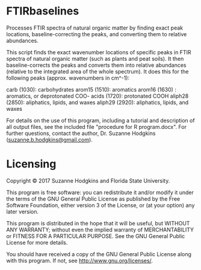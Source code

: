 # FTIRbaselines
Processes FTIR spectra of natural organic matter by finding exact peak locations, baseline-correcting the peaks, and converting them to relative abundances.

This script finds the exact wavenumber locations of specific peaks in FTIR spectra of natural organic matter (such as plants and peat soils). It then baseline-corrects the peaks and converts them into relative abundances (relative to the integrated area of the whole spectrum). It does this for the following peaks (approx. wavenumbers in cm^-1):

carb (1030): carbohydrates
arom15 (1510): aromatics
arom16 (1630) : aromatics, or deprotonated COO-
acids (1720): protonated COOH
aliph28 (2850): aliphatics, lipids, and waxes
aliph29 (2920): aliphatics, lipids, and waxes

For details on the use of this program, including a tutorial and description of all output files, see the included file "procedure for R program.docx". For further questions, contact the author, Dr. Suzanne Hodgkins (suzanne.b.hodgkins@gmail.com).


# Licensing

Copyright © 2017 Suzanne Hodgkins and Florida State University.

This program is free software: you can redistribute it and/or modify it under the terms of the GNU General Public License as published by the Free Software Foundation, either version 3 of the License, or (at your option) any later version.

This program is distributed in the hope that it will be useful, but WITHOUT ANY WARRANTY; without even the implied warranty of MERCHANTABILITY or FITNESS FOR A PARTICULAR PURPOSE.  See the GNU General Public License for more details.

You should have received a copy of the GNU General Public License along with this program.  If not, see <http://www.gnu.org/licenses/>.
